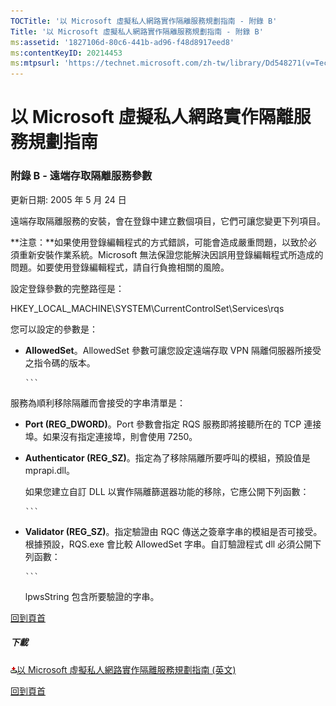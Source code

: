 ```yaml
---
TOCTitle: '以 Microsoft 虛擬私人網路實作隔離服務規劃指南 - 附錄 B'
Title: '以 Microsoft 虛擬私人網路實作隔離服務規劃指南 - 附錄 B'
ms:assetid: '1827106d-80c6-441b-ad96-f48d8917eed8'
ms:contentKeyID: 20214453
ms:mtpsurl: 'https://technet.microsoft.com/zh-tw/library/Dd548271(v=TechNet.10)'
---
```


以 Microsoft 虛擬私人網路實作隔離服務規劃指南
=============================================

### 附錄 B - 遠端存取隔離服務參數

更新日期: 2005 年 5 月 24 日

遠端存取隔離服務的安裝，會在登錄中建立數個項目，它們可讓您變更下列項目。

**注意：**如果使用登錄編輯程式的方式錯誤，可能會造成嚴重問題，以致於必須重新安裝作業系統。Microsoft 無法保證您能解決因誤用登錄編輯程式所造成的問題。如要使用登錄編輯程式，請自行負擔相關的風險。

設定登錄參數的完整路徑是：

HKEY\_LOCAL\_MACHINE\\SYSTEM\\CurrentControlSet\\Services\\rqs

您可以設定的參數是：

-   **AllowedSet**。AllowedSet 參數可讓您設定遠端存取 VPN 隔離伺服器所接受之指令碼的版本。

    
        ```
服務為順利移除隔離而會接受的字串清單是：

-   **Port (REG\_DWORD)**。Port 參數會指定 RQS 服務即將接聽所在的 TCP 連接埠。如果沒有指定連接埠，則會使用 7250。

-   **Authenticator (REG\_SZ)**。指定為了移除隔離所要呼叫的模組，預設值是 mprapi.dll。

    如果您建立自訂 DLL 以實作隔離篩選器功能的移除，它應公開下列函數：

    
        ```

-   **Validator (REG\_SZ)**。指定驗證由 RQC 傳送之簽章字串的模組是否可接受。根據預設，RQS.exe 會比較 AllowedSet 字串。自訂驗證程式 dll 必須公開下列函數：

    
        ```
    lpwsString 包含所要驗證的字串。

[](#mainsection)[回到頁首](#mainsection)

##### 下載

[![](images/Dd548271.icon_exe(zh-tw,TechNet.10).gif)](http://go.microsoft.com/fwlink/?linkid=41308)[以 Microsoft 虛擬私人網路實作隔離服務規劃指南 (英文)](http://go.microsoft.com/fwlink/?linkid=41308)

[](#mainsection)[回到頁首](#mainsection)
